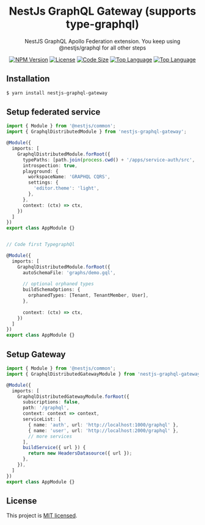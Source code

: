 <h1 align="center">
NestJs GraphQL Gateway (supports type-graphql)
</h1>
  
<p align="center">
  NestJS GraphQL Apollo Federation extension. You keep using @nestjs/graphql for all other steps
</p>
    <p align="center">
</p>

<p align="center">
<a href="https://www.npmjs.com/package/nestjs-graphql-gateway" target="_blank"><img src="https://img.shields.io/npm/v/nestjs-graphql-gateway?style=flat-square" alt="NPM Version"/></a>
<a href="https://img.shields.io/github/license/juicycleff/nestjs-graphql-gateway?style=flat-square" target="_blank"><img src="https://img.shields.io/github/license/juicycleff/nestjs-graphql-gateway?style=flat-square" alt="License"/></a>
<a href="https://img.shields.io/github/languages/code-size/juicycleff/nestjs-graphql-gateway?style=flat-square" target="_blank"><img src="https://img.shields.io/github/languages/code-size/juicycleff/nestjs-graphql-gateway?style=flat-square" alt="Code Size"/></a>
<a href="https://img.shields.io/github/languages/top/juicycleff/nestjs-graphql-gateway?style=flat-square" target="_blank"><img src="https://img.shields.io/github/languages/top/juicycleff/nestjs-graphql-gateway?style=flat-square" alt="Top Language"/></a>
<a href="https://img.shields.io/codacy/grade/81314c5a5cb04baabe3eb5262b859288?style=flat-square" target="_blank"><img src="https://img.shields.io/codacy/grade/dc460840375d4ac995f5647a5ed10179?style=flat-square" alt="Top Language"/></a>
</p>

## Installation

```bash
$ yarn install nestjs-graphql-gateway
```

## Setup federated service

```typescript
import { Module } from '@nestjs/common';
import { GraphqlDistributedModule } from 'nestjs-graphql-gateway';

@Module({
  imports: [
    GraphqlDistributedModule.forRoot({
      typePaths: [path.join(process.cwd() + '/apps/service-auth/src', '/**/*.graphql')],
      introspection: true,
      playground: {
        workspaceName: 'GRAPHQL CQRS',
        settings: {
          'editor.theme': 'light',
        },
      },
      context: (ctx) => ctx,
    })
  ]
})
export class AppModule {}


// Code first TypegraphQl

@Module({
  imports: [
    GraphqlDistributedModule.forRoot({
      autoSchemaFile: 'graphs/demo.gql',
      
      // optional orphaned types
      buildSchemaOptions: {
        orphanedTypes: [Tenant, TenantMember, User],
      },
      
      context: (ctx) => ctx,
    })
  ]
})
export class AppModule {}
```

## Setup Gateway

```typescript
import { Module } from '@nestjs/common';
import { GraphqlDistributedGatewayModule } from 'nestjs-graphql-gateway';

@Module({
  imports: [
    GraphqlDistributedGatewayModule.forRoot({
      subscriptions: false,
      path: '/graphql',
      context: context => context,
      serviceList: [
        { name: 'auth', url: 'http://localhost:1000/graphql' },
        { name: 'user', url: 'http://localhost:2000/graphql' },
        // more services
      ],
      buildService({ url }) {
        return new HeadersDatasource({ url });
      },
    }),
  ]
})
export class AppModule {}
```

## License

This project is [MIT licensed](LICENSE).
